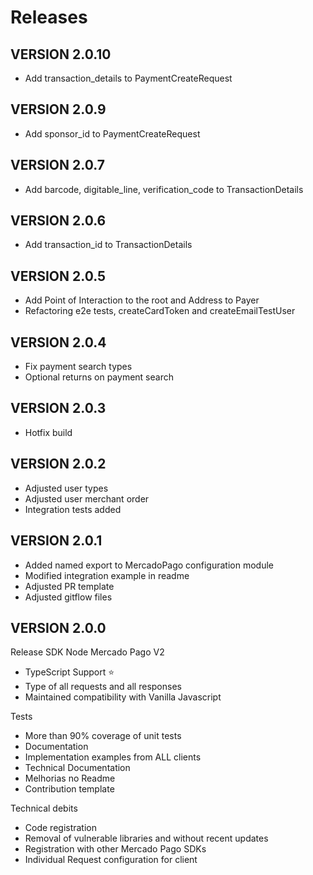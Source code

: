 # Releases

## VERSION 2.0.10
- Add transaction_details to PaymentCreateRequest

## VERSION 2.0.9
- Add sponsor_id to PaymentCreateRequest

## VERSION 2.0.7
- Add barcode, digitable_line, verification_code to TransactionDetails

## VERSION 2.0.6
- Add transaction_id to TransactionDetails

## VERSION 2.0.5
- Add Point of Interaction to the root and Address to Payer
- Refactoring e2e tests, createCardToken and createEmailTestUser

## VERSION 2.0.4
- Fix payment search types
- Optional returns on payment search

## VERSION 2.0.3
- Hotfix build

## VERSION 2.0.2
- Adjusted user types
- Adjusted user merchant order
- Integration tests added

## VERSION 2.0.1
- Added named export to MercadoPago configuration module
- Modified integration example in readme
- Adjusted PR template
- Adjusted gitflow files

## VERSION 2.0.0

Release SDK Node Mercado Pago V2

- TypeScript Support ⭐️
- Type of all requests and all responses
- Maintained compatibility with Vanilla Javascript

Tests
- More than 90% coverage of unit tests
- Documentation
- Implementation examples from ALL clients
- Technical Documentation
- Melhorias no Readme
- Contribution template

Technical debits
- Code registration
- Removal of vulnerable libraries and without recent updates
- Registration with other Mercado Pago SDKs
- Individual Request configuration for client
